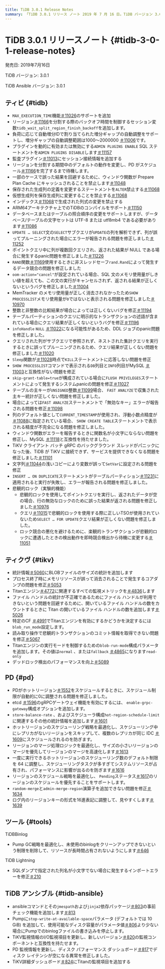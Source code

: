 ```yaml
---
title: TiDB 3.0.1 Release Notes
summary: 「TiDB 3.0.1 リリース ノート 2019 年 7 月 16 日。TiDB バージョン 3.0.1。MAX_EXECUTION_TIME 機能のサポートを追加。自動増分 ID の増分ギャップの自動調整をサポート。ADMIN PLUGINS ENABLE/DISABLE SQL ステートメントを追加。計画準備キャッシュでウィンドウ関数がキャッシュされるのを禁止。さまざまなバグと問題を修正。TiKV: BLOB ファイル サイズの統計を追加。コア ダンプの問題を修正。PD: enable-grpc-gateway 構成オプションを追加。ホットリージョンスケジューリング戦略を最適化。ツール: TiDB Binlog - Pump GC 戦略を最適化。TiDB TiDB Lightning - インポート エラーを修正。TiDB Ansible - 事前チェック機能を追加、監視情報を更新。"
---
```


# TiDB 3.0.1 リリースノート {#tidb-3-0-1-release-notes}

発売日: 2019年7月16日

TiDB バージョン: 3.0.1

TiDB Ansible バージョン: 3.0.1

## ティビ {#tidb}

-   `MAX_EXECUTION_TIME`機能[＃11026](https://github.com/pingcap/tidb/pull/11026)のサポートを追加
-   リージョン[＃11166](https://github.com/pingcap/tidb/pull/11166)を分割する際のバックオフ時間を制御するセッション変数`tidb_wait_split_region_finish_backoff`を追加します。
-   負荷に応じて自動増分IDで割り当てられた増分ギャップの自動調整をサポートし、増分ギャップの自動調整範囲は1000〜2000000 [＃11006](https://github.com/pingcap/tidb/pull/11006)です。
-   プラグインを動的に有効または無効にする`ADMIN PLUGINS ENABLE` SQL ステートメントを`ADMIN PLUGINS DISABLE`します[＃11157](https://github.com/pingcap/tidb/pull/11157)
-   監査プラグイン[＃11013](https://github.com/pingcap/tidb/pull/11013)にセッション接続情報を追加する
-   リージョンを分割する期間中のデフォルトの動作を変更し、PD がスケジュール[＃11166](https://github.com/pingcap/tidb/pull/11166)を完了するまで待機します。
-   一部のケースで誤った結果を回避するために、ウィンドウ関数が Prepare Plan Cache にキャッシュされることを禁止します[＃11048](https://github.com/pingcap/tidb/pull/11048)
-   保存された生成列の定義を変更するステートメントを`ALTER`禁止する[＃11068](https://github.com/pingcap/tidb/pull/11068)
-   仮想生成列を保存生成列に変更することを禁止する[＃11068](https://github.com/pingcap/tidb/pull/11068)
-   インデックス[＃11068](https://github.com/pingcap/tidb/pull/11068)で生成された列式の変更を禁止する
-   ARM64アーキテクチャ上でのTiDBのコンパイルをサポート[＃11150](https://github.com/pingcap/tidb/pull/11150)
-   データベースまたはテーブルの照合順序の変更をサポートしますが、データベース/テーブルの文字セットは UTF-8 または utf8mb4 である必要があります[＃11086](https://github.com/pingcap/tidb/pull/11086)
-   `UPDATE … SELECT`文の`SELECT`サブクエリが`UPDATE`の列を解析できず、列が誤ってプルーニングされた場合にエラーが報告される問題を修正しました[＃11252](https://github.com/pingcap/tidb/pull/11252)
-   ポイントクエリ中に列が複数回クエリされ、返された結果が NULL である場合に発生するpanic問題を修正しました[＃11226](https://github.com/pingcap/tidb/pull/11226)
-   `RAND`関数[＃11169](https://github.com/pingcap/tidb/pull/11169)使用するときに非スレッドセーフ`rand.Rand`によって発生するデータ競合の問題を修正しました
-   `oom-action="cancel"`が設定されている場合、SQL 文のメモリ使用量がしきい値を超えても、この文の実行がキャンセルされず、返される結果が正しくないというバグを修正しました[＃11004](https://github.com/pingcap/tidb/pull/11004)
-   MemTracker のメモリ使用量が正しく消去されなかったため`SHOW PROCESSLIST`メモリ使用量が`0`ではないと表示される問題を修正しました[＃10970](https://github.com/pingcap/tidb/pull/10970)
-   整数と非整数の比較結果が場合によっては正しくないバグを修正[＃11194](https://github.com/pingcap/tidb/pull/11194)
-   テーブルパーティションのクエリに明示的なトランザクションの述語が含まれている場合にクエリ結果が正しくないというバグを修正[＃11196](https://github.com/pingcap/tidb/pull/11196)
-   `infoHandle` `NULL` [＃11022](https://github.com/pingcap/tidb/pull/11022)になる可能性があるため、DDL ジョブのpanic問題を修正しました。
-   クエリされた列がサブクエリで参照されず、ネストされた集計クエリを実行するときに誤ってプルーニングされるため、クエリ結果が正しくない問題を修正しました[＃11020](https://github.com/pingcap/tidb/pull/11020)
-   `Sleep`関数が[＃11028](https://github.com/pingcap/tidb/pull/11028)時点で`KILL`ステートメントに応答しない問題を修正
-   `SHOW PROCESSLIST`コマンドで表示される`DB`列目と`INFO`列目がMySQL [＃11003](https://github.com/pingcap/tidb/pull/11003)と互換性がない問題を修正
-   `skip-grant-table=true`が構成されている場合に`FLUSH PRIVILEGES`ステートメントによって発生するシステムpanicの問題を修正[＃11027](https://github.com/pingcap/tidb/pull/11027)
-   テーブルの主キーが`UNSIGNED`整数[＃11099](https://github.com/pingcap/tidb/pull/11099)場合、 `FAST ANALYZE`で収集された主キー統計が正しくない問題を修正しました。
-   場合によっては`FAST ANALYZE`ステートメントで「無効なキー」エラーが報告される問題を修正[＃11098](https://github.com/pingcap/tidb/pull/11098)
-   列のデフォルト値として`CURRENT_TIMESTAMP`が使用され、浮動小数点精度が[＃11088](https://github.com/pingcap/tidb/pull/11088)に指定されている場合、 `SHOW CREATE TABLE`ステートメントで表示される精度が不完全になる問題を修正しました。
-   ウィンドウ関数がエラーを報告するときに関数名が小文字にならない問題を修正し、MySQL [＃11118](https://github.com/pingcap/tidb/pull/11118)と互換性を持たせました。
-   TiKV クライアント バッチ gRPC のバックグラウンド スレッドがパニックになった後、TiDB が TiKV に接続できず、サービスを提供できなくなる問題を修正しました[＃11101](https://github.com/pingcap/tidb/pull/11101)
-   文字列[＃11044](https://github.com/pingcap/tidb/pull/11044)の浅いコピーにより変数が誤って`SetVar`に設定される問題を修正
-   `INSERT … ON DUPLICATE`ステートメントがテーブルパーティション[＃11231](https://github.com/pingcap/tidb/pull/11231)に適用されると実行が失敗し、エラーが報告される問題を修正しました。
-   悲観的ロック（実験的機能）
    -   悲観的ロックを使用してポイントクエリを実行し、返されたデータが空の場合、行の無効なロックのために誤った結果が返される問題を修正しました[＃10976](https://github.com/pingcap/tidb/pull/10976)
    -   クエリ[＃11015](https://github.com/pingcap/tidb/pull/11015)で悲観的ロックを使用する際に正しいTSOが使用されていないため`SELECT … FOR UPDATE`クエリ結果が正しくない問題を修正しました。
    -   ロック競合の悪化を避けるために、楽観的トランザクションが悲観的ロックに遭遇したときの検出動作を即時競合検出から待機に変更する[＃11051](https://github.com/pingcap/tidb/pull/11051)

## ティクヴ {#tikv}

-   統計情報[＃5060](https://github.com/tikv/tikv/pull/5060)にBLOBファイルのサイズの統計を追加します
-   プロセス終了時にメモリリソースが誤って消去されることで発生するコアダンプの問題を修正[＃5053](https://github.com/tikv/tikv/pull/5053)
-   Titanエンジン[＃4772](https://github.com/tikv/tikv/pull/4772)に関連するすべての監視メトリックを[＃4836](https://github.com/tikv/tikv/pull/4836)します
-   ファイル ハンドルの統計が不正確であるためにファイル ハンドルが利用できないという問題を回避するために、開いているファイル ハンドルの数をカウントするときに Titan の開いているファイル ハンドルの数を追加します[＃5026](https://github.com/tikv/tikv/pull/5026)
-   特定のCF [＃4991](https://github.com/tikv/tikv/pull/4991)でTitanエンジンを有効にするかどうかを決定するには`blob_run_mode`設定します。
-   読み取り操作で悲観的トランザクションのコミット情報を取得できない問題を修正[＃5067](https://github.com/tikv/tikv/pull/5067)
-   Titanエンジンの実行モードを制御するための`blob-run-mode`構成パラメータを追加します。その値は`normal` 、または`fallback` [＃4865](https://github.com/tikv/tikv/pull/4865)になります`read-only`
-   デッドロック検出のパフォーマンスを向上[＃5089](https://github.com/tikv/tikv/pull/5089)

## PD {#pd}

-   PDがホットリージョン[＃1552](https://github.com/pingcap/pd/pull/1552)をスケジュールするときに、スケジュール制限が自動的に0に調整される問題を修正しました。
-   etcd [＃1596](https://github.com/pingcap/pd/pull/1596)のgRPCゲートウェイ機能を有効にするには、 `enable-grpc-gateway`構成オプションを追加します。
-   `store-balance-rate` 、およびスケジューラ構成`hot-region-schedule-limit`に関連するその他の統計情報を追加します[＃1601](https://github.com/pingcap/pd/pull/1601)
-   ホットリージョンのスケジューリング戦略を最適化し、スケジューリング中にレプリカがないリージョンをスキップして、複数のレプリカが同じ IDC [＃1609](https://github.com/pingcap/pd/pull/1609)にスケジュールされるのを防ぎます。
-   リージョンのマージ処理ロジックを最適化し、サイズの小さいリージョンのマージを優先してリージョンのマージを高速化します[＃1613](https://github.com/pingcap/pd/pull/1613)
-   一度に実行できるホットリージョンのスケジューリング数のデフォルト制限を 64 に調整し、スケジューリングタスクが多すぎてシステムリソースが占有され、パフォーマンスに影響が出るのを防ぎます[＃1616](https://github.com/pingcap/pd/pull/1616)
-   リージョンのスケジュール戦略を最適化し、 `Pending`ステータス[＃1617](https://github.com/pingcap/pd/pull/1617)のリージョンのスケジュールを優先することをサポートします。
-   `random-merge`と`admin-merge-region`演算子を追加できない問題を修正[＃1634](https://github.com/pingcap/pd/pull/1634)
-   ログ内のリージョンキーの形式を16進表記に調整して、見やすくします[＃1639](https://github.com/pingcap/pd/pull/1639)

## ツール {#tools}

TiDBBinlog

-   Pump GC戦略を最適化し、未使用のbinlogをクリーンアップできないという制限を削除して、リソースが長時間占有されないようにします[＃646](https://github.com/pingcap/tidb-binlog/pull/646)

TiDB Lightning

-   SQLダンプで指定された列名が小文字でない場合に発生するインポートエラーを修正[＃210](https://github.com/pingcap/tidb-lightning/pull/210)

## TiDB アンシブル {#tidb-ansible}

-   ansibleコマンドとその`jmespath`および`jinja2`依存パッケージ[＃803](https://github.com/pingcap/tidb-ansible/pull/803)の事前チェック機能を追加します[＃813](https://github.com/pingcap/tidb-ansible/pull/813)
-   Pumpに`stop-write-at-available-space`パラメータ (デフォルトでは 10 GiB) を追加して、使用可能なディスク容量がパラメータ値[＃806](https://github.com/pingcap/tidb-ansible/pull/806)より少ない場合にPumpでのbinlogファイルの書き込みを停止します。
-   TiKV監視情報のI/O監視項目を更新し、新しいバージョン[＃820](https://github.com/pingcap/tidb-ansible/pull/820)の監視コンポーネントと互換性を持たせます。
-   PD 監視情報を更新し、ディスク パフォーマンス ダッシュボード[＃817](https://github.com/pingcap/tidb-ansible/pull/817)でディスク レイテンシが空になる異常を修正しました。
-   TiKV詳細ダッシュボード[＃824](https://github.com/pingcap/tidb-ansible/pull/824)にTitanの監視項目を追加する
